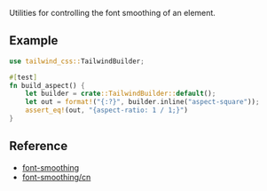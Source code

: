 Utilities for controlling the font smoothing of an element.

## Example

```rust
use tailwind_css::TailwindBuilder;

#[test]
fn build_aspect() {
    let builder = crate::TailwindBuilder::default();
    let out = format!("{:?}", builder.inline("aspect-square"));
    assert_eq!(out, "{aspect-ratio: 1 / 1;}")
}
```

## Reference

- [font-smoothing](https://tailwindcss.com/docs/font-smoothing)
- [font-smoothing/cn](https://tailwindcss.cn/docs/font-smoothing)
